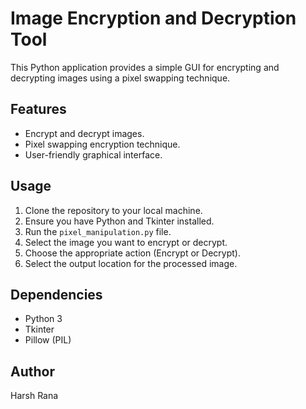 # Image Encryption and Decryption Tool

This Python application provides a simple GUI for encrypting and decrypting images using a pixel swapping technique.

## Features

- Encrypt and decrypt images.
- Pixel swapping encryption technique.
- User-friendly graphical interface.

## Usage

1. Clone the repository to your local machine.
2. Ensure you have Python and Tkinter installed.
3. Run the `pixel_manipulation.py` file.
4. Select the image you want to encrypt or decrypt.
5. Choose the appropriate action (Encrypt or Decrypt).
6. Select the output location for the processed image.

## Dependencies

- Python 3
- Tkinter
- Pillow (PIL)

## Author

Harsh Rana

